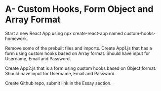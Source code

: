 # A- Custom Hooks, Form Object and Array Format

Start a new React App using npx create-react-app named custom-hooks-homework.

Remove some of the prebuilt files and imports.
Create App1.js that has a form using custom hooks based on Array format. Should have input for Username, Email and Password.

Create App2.js that is a form using custom hooks based on Object format. Should have input for Username, Email and Password.

Create Github repo, submit link in the Essay section.
